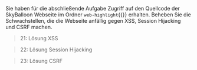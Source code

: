 Sie haben für die abschließende Aufgabe Zugriff auf den Quellcode der SkyBalloon Webseite im Ordner `web-highlight`{{}} 
erhalten. Beheben Sie die Schwachstellen, die die Webseite anfällig gegen XSS, Session Hijacking und CSRF machen.

>21: Lösung XSS

>22: Lösung Session Hijacking

>23: Lösung CSRF